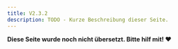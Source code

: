 ```yaml
---
title: V2.3.2
description: TODO - Kurze Beschreibung dieser Seite.
---
```


**Diese Seite wurde noch nicht übersetzt. Bitte hilf mit! ❤**
